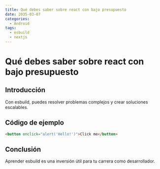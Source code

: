 ```yaml
---
title: Qué debes saber sobre react con bajo presupuesto
date: 2035-03-07
categories:
  - Android
tags:
  - esbuild
  - nextjs
---
```


# Qué debes saber sobre react con bajo presupuesto

## Introducción

Con esbuild, puedes resolver problemas complejos y crear soluciones escalables.

## Código de ejemplo

```html
<button onclick="alert('Hello!')">Click me</button>
```

## Conclusión

Aprender esbuild es una inversión útil para tu carrera como desarrollador.